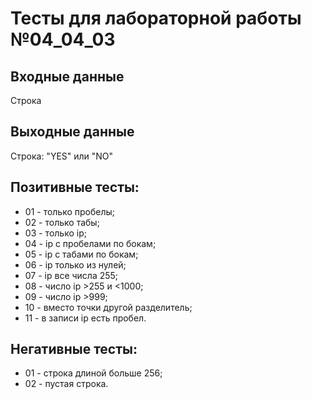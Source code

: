 # Тесты для лабораторной работы №04_04_03

## Входные данные
Строка

## Выходные данные
Строка: "YES" или "NO"

## Позитивные тесты:
 - 01 - только пробелы;
 - 02 - только табы;
 - 03 - только ip;
 - 04 - ip с пробелами по бокам;
 - 05 - ip с табами по бокам;
 - 06 - ip только из нулей;
 - 07 - ip все числа 255;
 - 08 - число ip >255 и <1000;
 - 09 - число ip >999;
 - 10 - вместо точки другой разделитель;
 - 11 - в записи ip есть пробел.

## Негативные тесты:
 - 01 - строка длиной больше 256;
 - 02 - пустая строка.